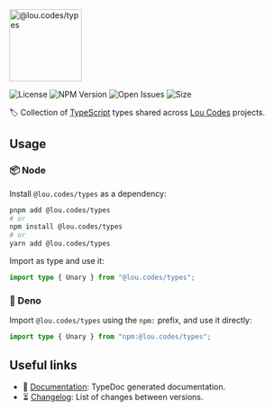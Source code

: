 <img id="logo" alt="@lou.codes/types" src="https://lou.codes/logos/lou_codes_types.svg" height="128" />

![License][license-badge] ![NPM Version][npm-version-badge]
![Open Issues][open-issues-badge] ![Size][size-badge]

🏷️ Collection of [TypeScript][typescript] types shared across [Lou
Codes][lou.codes] projects.

## Usage

### 📦 Node

Install `@lou.codes/types` as a dependency:

```bash
pnpm add @lou.codes/types
# or
npm install @lou.codes/types
# or
yarn add @lou.codes/types
```

Import as type and use it:

```typescript
import type { Unary } from "@lou.codes/types";
```

### 🦕 Deno

Import `@lou.codes/types` using the `npm:` prefix, and use it directly:

```typescript
import type { Unary } from "npm:@lou.codes/types";
```

## Useful links

-   📝 [Documentation][documentation]: TypeDoc generated documentation.
-   ⏳ [Changelog][changelog]: List of changes between versions.

<!-- Reference -->

[changelog]:
	https://github.com/loucyx/lou.codes/blob/main/packages/@lou.codes/types/CHANGELOG.md
[documentation]: https://lou.codes/libraries/lou_codes_types/
[license-badge]:
	https://img.shields.io/npm/l/@lou.codes/types.svg?label=License&labelColor=666&color=0a8
[npm-version-badge]:
	https://img.shields.io/npm/v/@lou.codes/types.svg?label=NPM+Version&labelColor=666&color=0a8
[open-issues-badge]:
	https://img.shields.io/github/issues/loucyx/lou.codes.svg?label=Issues&labelColor=666&color=0a8
[size-badge]:
	https://img.shields.io/badge/dynamic/json?label=Bundle+Size&labelColor=666&color=0a8&suffix=KiB&query=%24.size&url=https%3A%2F%2Fraw.githubusercontent.com%2Floucyx%2Flou.codes%2Fmain%2Fpackages%2F%40lou.codes%2Ftypes%2Fpackage.json
[typescript]: https://www.typescriptlang.org/
[lou.codes]: https://lou.codes
